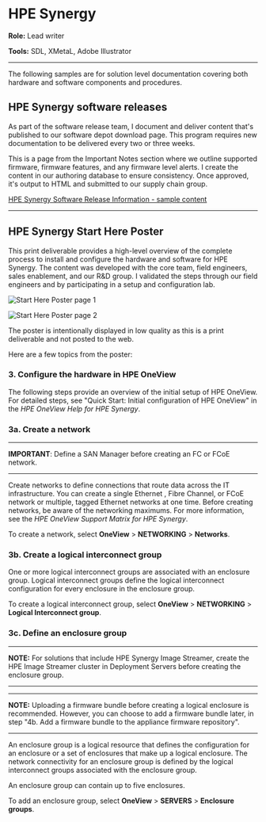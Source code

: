 # HPE Synergy

**Role:** Lead writer

**Tools:** SDL, XMetaL, Adobe Illustrator

------

The following samples are for solution level documentation covering both hardware and software components and procedures.

## HPE Synergy software releases

As part of the software release team, I document and deliver content that's published to our software depot download page. This program requires new documentation to be delivered every two or three weeks. 

This is a page from the Important Notes section where we outline supported firmware, firmware features, and any firmware level alerts. I create the content in our authoring database to ensure consistency. Once approved, it's output to HTML and submitted to our supply chain group.

[HPE Synergy Software Release Information - sample content](https://chriskpeterson.github.io/vuepress2/public/SynergySoftwareRelease.pdf)

------

## HPE Synergy Start Here Poster

This print deliverable provides a high-level overview of the complete process to install and configure the hardware and software for HPE Synergy. The content was developed with the core team, field engineers, sales enablement, and our R&D group. I validated the steps through our field engineers and by participating in a setup and configuration lab. 

![Start Here Poster page 1](https://chriskpeterson.github.io/vuepress2/public/starthereposter1a.png)

![Start Here Poster page 2](https://chriskpeterson.github.io/vuepress2/public/starthereposter2a.png)

The poster is intentionally displayed in low quality as this is a print deliverable and not posted to the web.

Here are a few topics from the poster:

### 3. Configure the hardware in HPE OneView

The following steps provide an overview of the initial setup of HPE OneView. For detailed steps, see "Quick Start: Initial configuration of HPE OneView" in the *HPE OneView Help for HPE Synergy*.

### 3a. Create a network

------

**IMPORTANT**: Define a SAN Manager before creating an FC or FCoE network.

------

Create networks to define connections that route data across the IT infrastructure. You can create a single Ethernet , Fibre Channel, or FCoE network or multiple, tagged Ethernet networks at one time.
Before creating networks, be aware of the networking maximums. For more information, see the *HPE OneView Support Matrix for HPE Synergy*.

To create a network, select **OneView** > **NETWORKING** > **Networks**.



### 3b. Create a logical interconnect group

One or more logical interconnect groups are associated with an enclosure group. Logical interconnect groups define the logical interconnect configuration for every enclosure in the enclosure group.

To create a logical interconnect group, select **OneView** > **NETWORKING** > **Logical Interconnect group**.



### 3c. Define an enclosure group

------

**NOTE:** For solutions that include HPE Synergy Image Streamer, create the HPE Image Streamer cluster in Deployment Servers before creating the enclosure group.

------

------

**NOTE:** Uploading a firmware bundle before creating a logical enclosure is recommended. However, you can choose to add a firmware bundle later, in step "4b. Add a firmware bundle to the appliance firmware repository".

------

An enclosure group is a logical resource that defines the configuration for an enclosure or a set of enclosures that make up a logical enclosure. The network connectivity for an enclosure group is defined by the logical interconnect groups associated with the enclosure group.

An enclosure group can contain up to five enclosures.

To add an enclosure group, select **OneView** > **SERVERS** > **Enclosure groups**.
